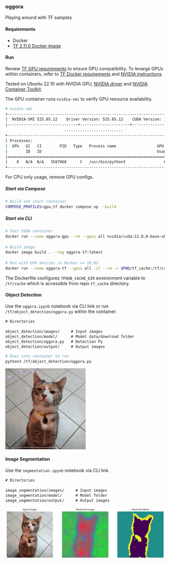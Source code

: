 ### oggora

Playing around with TF samples

#### Requirements

- Docker 
- [TF 2.11.0 Docker image](https://hub.docker.com/r/tensorflow/tensorflow)


#### Run

Review [TF GPU requirements](https://www.tensorflow.org/install/pip#hardware_requirements) to ensure GPU compatibility. To levarge GPUs within containers, refer to [TF Docker requirements](https://www.tensorflow.org/install/docker#tensorflow_docker_requirements) and [NVIDIA instructions](https://docs.nvidia.com/datacenter/cloud-native/index.html). 

Tested on Ubuntu 22.10 with NVIDIA GPU, [NVIDIA driver](https://docs.nvidia.com/datacenter/cloud-native/container-toolkit/install-guide.html#pre-requisites) and [NVIDIA Container Toolkit](https://docs.nvidia.com/datacenter/cloud-native/container-toolkit/install-guide.html).

The GPU container runs `nvidia-smi` to verify GPU resource availability.

```sh
# nvidia-smi
+-----------------------------------------------------------------------------+
|  NVIDIA-SMI 525.85.12    Driver Version: 525.85.12    CUDA Version: 12.0    |
|-------------------------------+----------------------+----------------------+
                          ..........................
+-----------------------------------------------------------------------------+
| Processes:                                                                  |
|  GPU   GI   CI        PID   Type   Process name                  GPU Memory |
|        ID   ID                                                   Usage      |
|=============================================================================|
|    0   N/A  N/A   3587968      C   /usr/bin/python3                 6959MiB |
+-----------------------------------------------------------------------------+
```

For CPU only usage, remove GPU configs.

##### Start via Compose
```sh
# Build and start container
COMPOSE_PROFILES=gpu,tf docker compose up --build
```

##### Start via CLI

```sh
# Test CUDA container
docker run --name oggora-gpu --rm --gpus all nvidia/cuda:12.0.0-base-ubuntu22.04 nvidia-smi

# Build image
docker image build . --tag oggora-tf:latest

# Run with GPU devices in Docker >= 19.03 
docker run --name oggora-tf --gpus all -it --rm -v $PWD/tf_cache:/tf/cache -v $PWD/object_detection:/tf/object_detection -p 8888:8888 oggora-tf:latest
```

The Dockerfile configures `TFHUB_CACHE_DIR` environment variable to `/tf/cache` which is accessible from repo `tf_cache` directory.

####  Object Detection
Use the `oggora.ipynb` notebook via CLI link or run `/tf/object_detection/oggora.py` within the container.

```
# Directories

object_detection/images/     # Input images 
object_detection/model/      # Model data/download folder
object_detection/oggora.py   # Detection Py
object_detection/output/     # Output images 
```

```sh
# Exec into container to run
python3 /tf/object_detection/oggora.py 
```

![Output image](./object_detection/output/pixel_detect.png?raw=true "Object detection output image of my cat")

####  Image Segmentation

Use the `segmentation.ipynb` notebook via CLI link.

```
# Directories

image_segmentation/images/     # Input images 
image_segmentation/model/      # Model folder
image_segmentation/output/     # Output images 
```

![Output image](./image_segmentation/output/pixel_segment.png?raw=true "Image Segmentation images of my cat")



